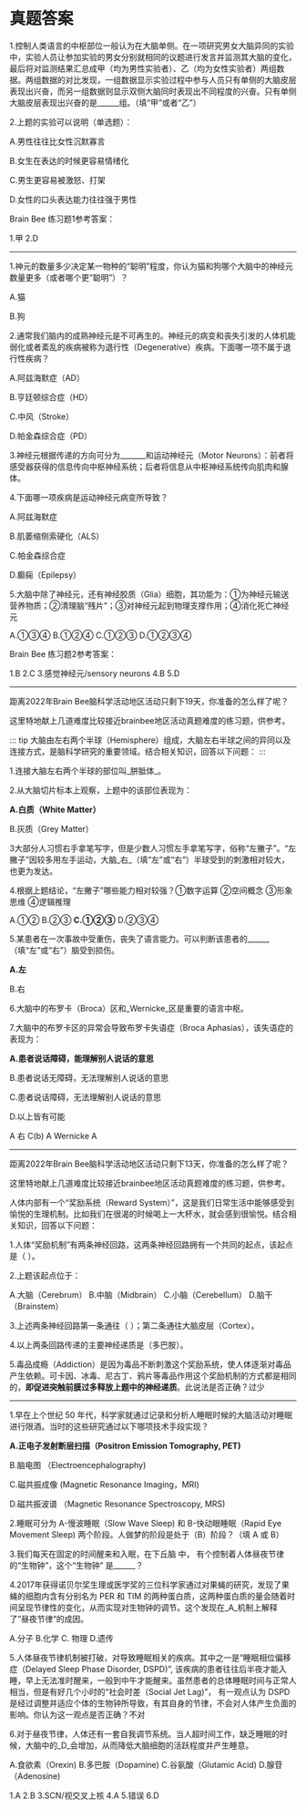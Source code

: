# 真题答案
1.控制人类语言的中枢部位一般认为在大脑单侧。在一项研究男女大脑异同的实验中，实验人员让参加实验的男女分别就相同的议题进行发言并监测其大脑的变化，最后将对监测结果汇总成甲（均为男性实验者）、乙（均为女性实验者）两组数据。两组数据的对比发现，一组数据显示实验过程中参与人员只有单侧的大脑皮层表现出兴奋，而另一组数据则显示双侧大脑同时表现出不同程度的兴奋。只有单侧大脑皮层表现出兴奋的是______组。（填“甲”或者“乙”）

2.上题的实验可以说明（单选题）：

A.男性往往比女性沉默寡言

B.女生在表达的时候更容易情绪化

C.男生更容易被激怒、打架

D.女性的口头表达能力往往强于男性

Brain Bee 练习题1参考答案：

1.甲 2.D

---

1.神元的数量多少决定某一物种的“聪明”程度，你认为猫和狗哪个大脑中的神经元数量更多（或者哪个更“聪明”）？

A.猫

B.狗

2.通常我们脑内的成熟神经元是不可再生的。神经元的病变和丧失引发的人体机能弱化或者紊乱的疾病被称为退行性（Degenerative）疾病。下面哪一项不属于退行性疾病？

A.阿兹海默症（AD）

B.亨廷顿综合症（HD）

C.中风（Stroke）

D.帕金森综合症（PD）

3.神经元根据传递的方向可分为_______和运动神经元（Motor Neurons）：前者将感受器获得的信息传向中枢神经系统；后者将信息从中枢神经系统传向肌肉和腺体。

4.下面哪一项疾病是运动神经元病变所导致？

A.阿兹海默症

B.肌萎缩侧索硬化（ALS）

C.帕金森综合症

D.癫痫（Epilepsy）

5.大脑中除了神经元，还有神经胶质（Glia）细胞，其功能为：①为神经元输送营养物质；②清理脑“残片”；③对神经元起到物理支撑作用；④消化死亡神经元

A.①③④ B.①②④ C.①②③ D.①②③④

Brain Bee 练习题2参考答案：

1.B 2.C 3.感觉神经元/sensory neurons 4.B 5.D

---

距离2022年Brain Bee脑科学活动地区活动只剩下19天，你准备的怎么样了呢？

这里特地献上几道难度比较接近brainbee地区活动真题难度的练习题，供参考。

::: tip
大脑由左右两个半球（Hemisphere）组成，大脑左右半球之间的异同以及连接方式，是脑科学研究的重要领域。结合相关知识，回答以下问题：
:::

1.连接大脑左右两个半球的部位叫_胼胝体_。

2.从大脑切片标本上观察，上题中的该部位表现为：

**A.白质（White Matter）**

B.灰质（Grey Matter）

3大部分人习惯右手拿笔写字，但是少数人习惯左手拿笔写字，俗称“左撇子”。“左撇子”因较多用左手运动，大脑_右_（填“左”或“右”）半球受到的刺激相对较大，也更为发达。


4.根据上题结论，“左撇子”哪些能力相对较强？①数字运算 ②空间概念 ③形象思维 ④逻辑推理

A.①②
B.②③
**C.①②③**
D.②③④

5.某患者在一次事故中受重伤，丧失了语言能力。可以判断该患者的______（填“左”或“右”）脑受到损伤。

**A.左**

B.右

6.大脑中的布罗卡（Broca）区和_Wernicke_区是重要的语言中枢。

7.大脑中的布罗卡区的异常会导致布罗卡失语症（Broca Aphasias），该失语症的表现为：

**A.患者说话障碍，能理解别人说话的意思**

B.患者说话无障碍，无法理解别人说话的意思

C.患者说话障碍，无法理解别人说话的意思

D.以上皆有可能

A 右 C(b) A Wernicke A

---

距离2022年Brain Bee脑科学活动地区活动只剩下13天，你准备的怎么样了呢？

这里特地献上几道难度比较接近brainbee地区活动真题难度的练习题，供参考。

人体内部有一个“奖励系统（Reward System）”，这是我们日常生活中能够感受到愉悦的生理机制。比如我们在很渴的时候喝上一大杯水，就会感到很愉悦。结合相关知识，回答以下问题：

1.人体“奖励机制”有两条神经回路，这两条神经回路拥有一个共同的起点，该起点是（ ）。

2.上题该起点位于：

A.大脑（Cerebrum） B.中脑（Midbrain） C.小脑（Cerebellum） D.脑干（Brainstem）

3.上述两条神经回路第一条通往（ ）；第二条通往大脑皮层（Cortex）。

4.以上两条回路传递的主要神经递质是（多巴胺）。

5.毒品成瘾（Addiction）是因为毒品不断刺激这个奖励系统，使人体逐渐对毒品产生依赖。可卡因、冰毒、尼古丁、鸦片等毒品作用这个奖励机制的方式都是相同的，**即促进突触前膜过多释放上题中的神经递质**。此说法是否正确？过少

---

1.早在上个世纪 50 年代，科学家就通过记录和分析人睡眠时候的大脑活动对睡眠进行限酒。当时的这些研究通过以下哪项技术手段实现？

**A.正电子发射断层扫描（Positron Emission Tomography, PET)**

B.脑电图 （Electroencephalography)

C.磁共振成像 (Magnetic Resonance Imaging，MRI)

D.磁共振波谱 （Magnetic Resonance Spectroscopy, MRS)


2.睡眠可分为 A-慢波睡眠（Slow Wave Sleep) 和 B-快动眼睡眠（Rapid Eye Movement Sleep) 两个阶段。人做梦的阶段是处于（B）阶段？（填 A 或 B）

3.我们每天在固定的时间醒来和入眠，在下丘脑 中， 有个控制着人体昼夜节律的“生物钟”，这个“生物钟” 是______？

4.2017年获得诺贝尔奖生理或医学奖的三位科学家通过对果蝇的研究，发现了果蝇的细胞内含有分别名为 PER 和 TIM 的两种蛋白质，这两种蛋白质的量会随着时间呈现节律性的变化，从而实现对生物钟的调节。这个发现在_A_机制上解释了”昼夜节律“的成因。

A.分子 B.化学 C. 物理 D.遗传

5.人体昼夜节律机制被打破，对导致睡眠相关的疾病。其中之一是“睡眠相位偏移症（Delayed Sleep Phase Disorder, DSPD)”, 该疾病的患者往往后半夜才能入睡，早上无法准时醒来，一般到中午才能醒来。虽然患者的总体睡眠时间与正常人相当，但是有好几个小时的“社会时差（Social Jet Lag)”， 有一观点认为 DSPD 是经过调整并适应个体的生物钟所导致，有其自身的节律，不会对人体产生负面的影响。你认为这一观点是否正确？不对

6.对于昼夜节律，人体还有一套自我调节系统。当人超时间工作，缺乏睡眠的时候，大脑中的_D_会增加，从而降低大脑细胞的活跃程度并产生睡意。

A.食欲素（Orexin) B.多巴胺（Dopamine) C.谷氨酸（Glutamic Acid) D.腺苷（Adenosine)

1.A 2.B 3.SCN/视交叉上核 4.A 5.错误 6.D

<Vssue/>